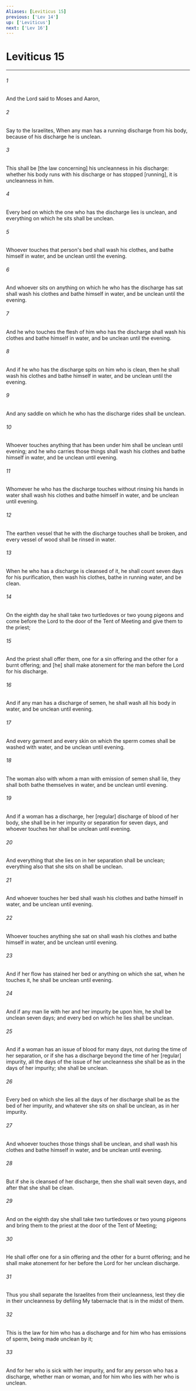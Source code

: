 ```yaml
---
Aliases: [Leviticus 15]
previous: ['Lev 14']
up: ['Leviticus']
next: ['Lev 16']
---
```

# Leviticus 15

***














###### 1 






And the Lord said to Moses and Aaron, 













###### 2 






Say to the Israelites, When any man has a running discharge from his body, because of his discharge he is unclean. 













###### 3 






This shall be [the law concerning] his uncleanness in his discharge: whether his body runs with his discharge or has stopped [running], it is uncleanness in him. 













###### 4 






Every bed on which the one who has the discharge lies is unclean, and everything on which he sits shall be unclean. 













###### 5 






Whoever touches that person's bed shall wash his clothes, and bathe himself in water, and be unclean until the evening. 













###### 6 






And whoever sits on anything on which he who has the discharge has sat shall wash his clothes and bathe himself in water, and be unclean until the evening. 













###### 7 






And he who touches the flesh of him who has the discharge shall wash his clothes and bathe himself in water, and be unclean until the evening. 













###### 8 






And if he who has the discharge spits on him who is clean, then he shall wash his clothes and bathe himself in water, and be unclean until the evening. 













###### 9 






And any saddle on which he who has the discharge rides shall be unclean. 













###### 10 






Whoever touches anything that has been under him shall be unclean until evening; and he who carries those things shall wash his clothes and bathe himself in water, and be unclean until evening. 













###### 11 






Whomever he who has the discharge touches without rinsing his hands in water shall wash his clothes and bathe himself in water, and be unclean until evening. 













###### 12 






The earthen vessel that he with the discharge touches shall be broken, and every vessel of wood shall be rinsed in water. 













###### 13 






When he who has a discharge is cleansed of it, he shall count seven days for his purification, then wash his clothes, bathe in running water, and be clean. 













###### 14 






On the eighth day he shall take two turtledoves or two young pigeons and come before the Lord to the door of the Tent of Meeting and give them to the priest; 













###### 15 






And the priest shall offer them, one for a sin offering and the other for a burnt offering; and [he] shall make atonement for the man before the Lord for his discharge. 













###### 16 






And if any man has a discharge of semen, he shall wash all his body in water, and be unclean until evening. 













###### 17 






And every garment and every skin on which the sperm comes shall be washed with water, and be unclean until evening. 













###### 18 






The woman also with whom a man with emission of semen shall lie, they shall both bathe themselves in water, and be unclean until evening. 













###### 19 






And if a woman has a discharge, her [regular] discharge of blood of her body, she shall be in her impurity or separation for seven days, and whoever touches her shall be unclean until evening. 













###### 20 






And everything that she lies on in her separation shall be unclean; everything also that she sits on shall be unclean. 













###### 21 






And whoever touches her bed shall wash his clothes and bathe himself in water, and be unclean until evening. 













###### 22 






Whoever touches anything she sat on shall wash his clothes and bathe himself in water, and be unclean until evening. 













###### 23 






And if her flow has stained her bed or anything on which she sat, when he touches it, he shall be unclean until evening. 













###### 24 






And if any man lie with her and her impurity be upon him, he shall be unclean seven days; and every bed on which he lies shall be unclean. 













###### 25 






And if a woman has an issue of blood for many days, not during the time of her separation, or if she has a discharge beyond the time of her [regular] impurity, all the days of the issue of her uncleanness she shall be as in the days of her impurity; she shall be unclean. 













###### 26 






Every bed on which she lies all the days of her discharge shall be as the bed of her impurity, and whatever she sits on shall be unclean, as in her impurity. 













###### 27 






And whoever touches those things shall be unclean, and shall wash his clothes and bathe himself in water, and be unclean until evening. 













###### 28 






But if she is cleansed of her discharge, then she shall wait seven days, and after that she shall be clean. 













###### 29 






And on the eighth day she shall take two turtledoves or two young pigeons and bring them to the priest at the door of the Tent of Meeting; 













###### 30 






He shall offer one for a sin offering and the other for a burnt offering; and he shall make atonement for her before the Lord for her unclean discharge. 













###### 31 






Thus you shall separate the Israelites from their uncleanness, lest they die in their uncleanness by defiling My tabernacle that is in the midst of them. 













###### 32 






This is the law for him who has a discharge and for him who has emissions of sperm, being made unclean by it; 













###### 33 






And for her who is sick with her impurity, and for any person who has a discharge, whether man or woman, and for him who lies with her who is unclean.
